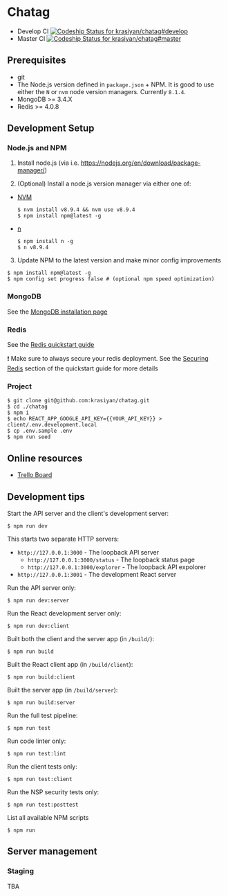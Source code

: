 # Chatag

- Develop CI [ ![Codeship Status for krasiyan/chatag#develop](https://app.codeship.com/projects/40a62ad0-004d-0136-d6b3-5a0245e77f67/status?branch=#develop)](https://app.codeship.com/projects/279825)
- Master CI [ ![Codeship Status for krasiyan/chatag#master](https://app.codeship.com/projects/40a62ad0-004d-0136-d6b3-5a0245e77f67/status?branch=#master)](https://app.codeship.com/projects/279825)

## Prerequisites

- git
- The Node.js version defined in `package.json` + NPM. It is good to use either the `N` or `nvm` node version managers. Currently `8.1.4`.
- MongoDB >= 3.4.X
- Redis >= 4.0.8

## Development Setup

### Node.js and NPM

  1. Install node.js (via i.e. https://nodejs.org/en/download/package-manager/)

  2. (Optional) Install a node.js version manager via either one of:

  - [NVM](https://github.com/creationix/nvm#installation)
    
    ```
    $ nvm install v8.9.4 && nvm use v8.9.4
    $ npm install npm@latest -g
    ```
    
  - [n](https://github.com/tj/n)
    
    ```
    $ npm install n -g
    $ n v8.9.4
    ```
  
  3. Update NPM to the latest version and make minor config improvements

    $ npm install npm@latest -g
    $ npm config set progress false # (optional npm speed optimization)

### MongoDB

  See the [MongoDB installation page](https://docs.mongodb.com/manual/installation/)

### Redis

  See the [Redis quickstart guide](https://redis.io/topics/quickstart)

  :exclamation: Make sure to always secure your redis deployment. See the [Securing Redis](https://redis.io/topics/quickstart#securing-redis) section of the quickstart guide for more details

### Project

    $ git clone git@github.com:krasiyan/chatag.git
    $ cd ./chatag
    $ npm i
    $ echo REACT_APP_GOOGLE_API_KEY={{YOUR_API_KEY}} > client/.env.development.local
    $ cp .env.sample .env
    $ npm run seed

## Online resources

- [Trello Board](https://trello.com/b/jzVnPHBj/chatag)

## Development tips

Start the API server and the client's development server:

    $ npm run dev

This starts two separate HTTP servers:

- `http://127.0.0.1:3000` - The loopback API server
  - `http://127.0.0.1:3000/status` - The loopback status page
  - `http://127.0.0.1:3000/explorer` - The loopback API expolorer
- `http://127.0.0.1:3001` - The development React server

Run the API server only:

    $ npm run dev:server

Run the React development server only:

    $ npm run dev:client

Built both the client and the server app (in `/build/`):

    $ npm run build

Built the React client app (in `/build/client`):

    $ npm run build:client

Built the server app (in `/build/server`):

    $ npm run build:server

Run the full test pipeline:

    $ npm run test

Run code linter only:

    $ npm run test:lint

Run the client tests only:

    $ npm run test:client

Run the NSP security tests only:

    $ npm run test:posttest

List all available NPM scripts

    $ npm run

## Server management

### Staging

TBA
